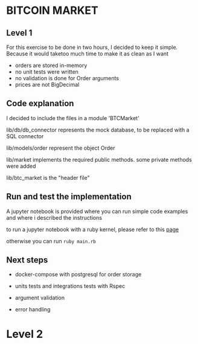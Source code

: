 # BITCOIN MARKET

## Level 1

For this exercise to be done in two hours, I decided to keep it simple. Because it would taketoo much time to make it as clean as I want

- orders are stored in-memory
- no unit tests were written
- no validation is done for Order arguments
- prices are not BigDecimal


## Code explanation

I decided to include the files in a module 'BTCMarket'

lib/db/db_connector represents the mock database, to be replaced with a SQL connector

lib/models/order represent the object Order 

lib/market implements the required public methods. some private methods were added

lib/btc_market is the "header file"

## Run and test the implementation

A jupyter notebook is provided where you can run simple code examples and where i described the instructions

to run a jupyter notebook with a ruby kernel, please refer to this [page](https://github.com/SciRuby/iruby)

otherwise you can run `ruby main.rb`


## Next steps

- docker-compose with postgresql for order storage

- units tests and integrations tests with Rspec


- argument validation
- error handling

# Level 2

